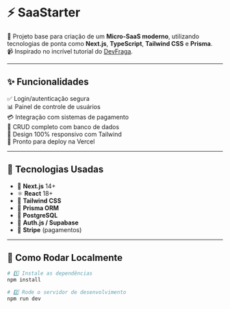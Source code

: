 # ⚡️ SaaStarter

🚀 Projeto base para criação de um **Micro-SaaS moderno**, utilizando tecnologias de ponta como **Next.js**, **TypeScript**, **Tailwind CSS** e **Prisma**.  
📹 Inspirado no incrível tutorial do [DevFraga](https://www.youtube.com/watch?v=rB46XcD-rmQ).

---

## ✨ Funcionalidades

✅ Login/autenticação segura  
📊 Painel de controle de usuários  
💳 Integração com sistemas de pagamento  
🧠 CRUD completo com banco de dados  
🎨 Design 100% responsivo com Tailwind  
🚀 Pronto para deploy na Vercel

---

## 🧰 Tecnologias Usadas

- 🧪 **Next.js** 14+
- ⚛️ **React** 18+
- 💅 **Tailwind CSS**
- 🔄 **Prisma ORM**
- 🐘 **PostgreSQL**
- 🔐 **Auth.js / Supabase**
- 💸 **Stripe** (pagamentos)

---

## 🚀 Como Rodar Localmente

```bash
# 1️⃣ Instale as dependências
npm install

# 2️⃣ Rode o servidor de desenvolvimento
npm run dev
```
